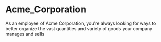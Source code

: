 # Acme_Corporation
As an employee of Acme Corporation, you're always looking for ways to better organize the vast quantities and variety of goods your company manages and sells

